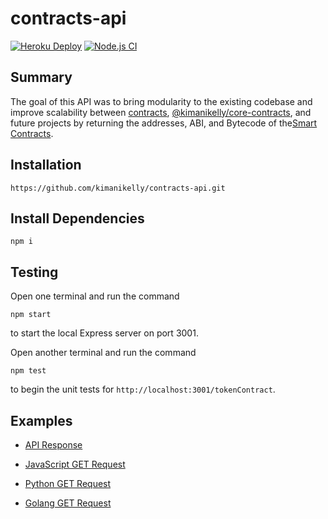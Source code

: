 # contracts-api

[![Heroku Deploy](https://github.com/kimanikelly/contracts-api/actions/workflows/heroku-deploy.yml/badge.svg)](https://github.com/kimanikelly/contracts-api/actions/workflows/heroku-deploy.yml) [![Node.js CI](https://github.com/kimanikelly/contracts-api/actions/workflows/node.js.yml/badge.svg)](https://github.com/kimanikelly/contracts-api/actions/workflows/node.js.yml)

## Summary

The goal of this API was to bring modularity to the existing codebase and improve scalability between [contracts](https://github.com/kimanikelly/contracts), [@kimanikelly/core-contracts](https://www.npmjs.com/package/@kimanikelly/core-contracts), and future projects by returning the addresses, ABI, and Bytecode of the[Smart Contracts](https://github.com/kimanikelly/contracts/tree/main/contracts).

## Installation

```
https://github.com/kimanikelly/contracts-api.git
```

## Install Dependencies

```
npm i
```

## Testing

Open one terminal and run the command

```
npm start
```

to start the local Express server on port 3001.

Open another terminal and run the command

```
npm test
```

to begin the unit tests for `http://localhost:3001/tokenContract`.

## Examples

- [API Response](docs/response.png)

- [JavaScript GET Request](docs/javascript.md)

- [Python GET Request](docs/python.md)

- [Golang GET Request](docs/golang.md)
